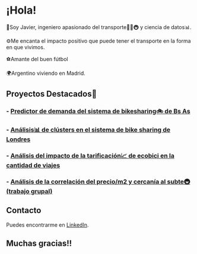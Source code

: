 # ¡Hola! 

👋Soy Javier, ingeniero apasionado del transporte🚌🚛🚇 y ciencia de datos📊. 

⚙️Me encanta el impacto positivo que puede tener el transporte en la forma en que vivimos.

⚽Amante del buen fútbol

🌍Argentino viviendo en Madrid.

## Proyectos Destacados🚀

### - [Predictor de demanda del sistema de bikesharing🚲 de Bs As](https://github.com/javieryanzon/bike_sharing_demand_predictor)

### - [Análisis📊 de clústers en el sistema de bike sharing de Londres](https://github.com/javieryanzon/London_bike_sharing)

### - [Análisis del impacto de la tarificación📈 de ecobici en la cantidad de viajes](https://github.com/javieryanzon/impacto_de_la_tarificacion_de_ecobici_en_la_cantidad_de_viajes)

### - [Análisis de la correlación del precio/m2 y cercanía al subte🚇 (trabajo grupal)](https://github.com/javieryanzon/correlacion_precio_m2_y_cercania_subte)

## Contacto

Puedes encontrarme en [LinkedIn](https://www.linkedin.com/in/javieryanzon).

## Muchas gracias!!


<!--
**javieryanzon/javieryanzon** is a ✨ _special_ ✨ repository because its `README.md` (this file) appears on your GitHub profile.

Here are some ideas to get you started:

- 🔭 I’m currently working on ...
- 🌱 I’m currently learning ...
- 👯 I’m looking to collaborate on ...
- 🤔 I’m looking for help with ...
- 💬 Ask me about ...
- 📫 How to reach me: ...
- 😄 Pronouns: ...
- ⚡ Fun fact: ...
-->
